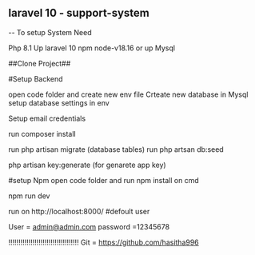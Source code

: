 ## laravel  10  - support-system


-- To setup System Need

Php 8.1 Up
laravel 10
npm node-v18.16  or up
Mysql


##Clone Project##

#Setup Backend

open  code  folder and create new env file 
Crteate new database in Mysql
setup database settings in env

Setup email credentials 



run composer install

run php artisan migrate  (database tables)
run php artsan db:seed 

php artisan key:generate (for genarete app key)

#setup Npm 
open code  folder and run npm install on cmd

npm run dev 





run on http://localhost:8000/
#defoult user



   User = admin@admin.com
   password =12345678

!!!!!!!!!!!!!!!!!!!!!!!!!!!!!!!!!!!
Git = https://github.com/hasitha996